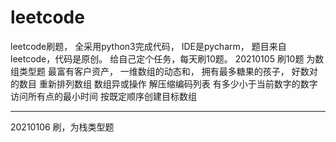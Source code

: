 # leetcode
leetcode刷题，
全采用python3完成代码，
IDE是pycharm，
题目来自leetcode，代码是原创。
给自己定个任务，每天刷10题。
20210105 刷10题 为数组类型题
最富有客户资产，
一维数组的动态和，
拥有最多糖果的孩子，
好数对的数目
重新排列数组
数组异或操作
解压缩编码列表
有多少小于当前数字的数字
访问所有点的最小时间
按既定顺序创建目标数组
********************************************
20210106 刷，为栈类型题

